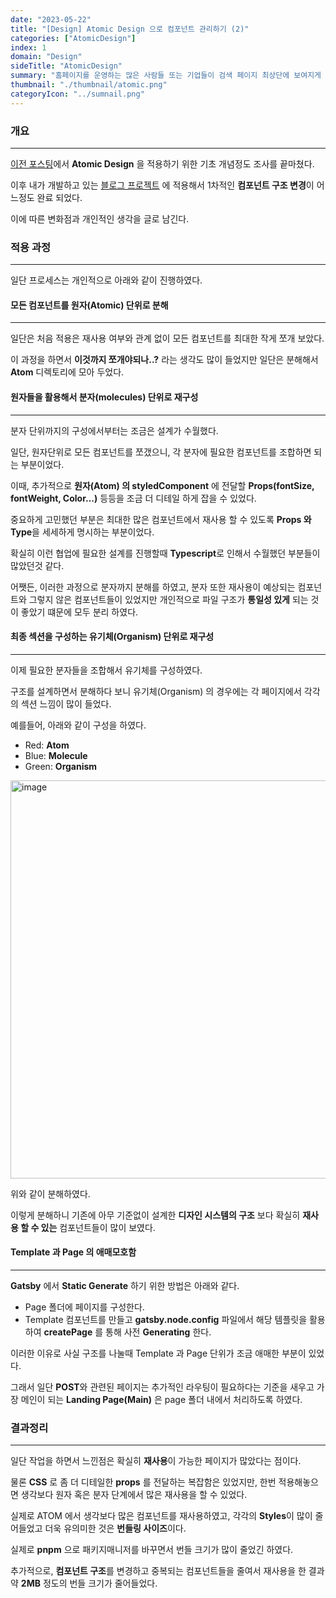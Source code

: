 ```yaml
---
date: "2023-05-22"
title: "[Design] Atomic Design 으로 컴포넌트 관리하기 (2)"
categories: ["AtomicDesign"]
index: 1
domain: "Design"
sideTitle: "AtomicDesign"
summary: "홈페이지를 운영하는 많은 사람들 또는 기업들이 검색 페이지 최상단에 보여지게 하기 위해 어떤 최적화 작업을 하는지 알아보자."
thumbnail: "./thumbnail/atomic.png"
categoryIcon: "../sumnail.png"
---
```


### 개요

---

[이전 포스팅](http://localhost:8000/htmlcss/AtomicDesign/)에서 **Atomic Design** 을 적용하기 위한 기초 개념정도 조사를 끝마쳤다.

이후 내가 개발하고 있는 [블로그 프로젝트](https://hippo-dev.vercel.app/) 에 적용해서 1차적인 **컴포넌트 구조 변경**이 어느정도 완료 되었다.

이에 따른 변화점과 개인적인 생각을 글로 남긴다.

### 적용 과정
---

일단 프로세스는 개인적으로 아래와 같이 진행하였다.

#### 모든 컴포넌트를 원자(Atomic) 단위로 분해
---

일단은 처음 적용은 재사용 여부와 관계 없이 모든 컴포넌트를 최대한 작게 쪼개 보았다.

이 과정을 하면서 **이것까지 쪼개야되나..?** 라는 생각도 많이 들었지만 일단은 분해해서 **Atom** 디렉토리에 모아 두었다.

#### 원자들을 활용해서 분자(molecules) 단위로 재구성
---

분자 단위까지의 구성에서부터는 조금은 설계가 수월했다.

일단, 원자단위로 모든 컴포넌트를 쪼갰으니, 각 분자에 필요한 컴포넌트를 조합하면 되는 부분이었다.

이때, 추가적으로 **원자(Atom) 의 styledComponent** 에 전달할 **Props(fontSize, fontWeight, Color...)** 등등을 조금 더 디테일 하게 잡을 수 있었다.

중요하게 고민했던 부분은 최대한 많은 컴포넌트에서 재사용 할 수 있도록 **Props 와 Type**을 세세하게 명시하는 부분이었다.

확실히 이런 협업에 필요한 설계를 진행할때 **Typescript**로 인해서 수월했던 부분들이 많았던것 같다.

어쨋든, 이러한 과정으로 분자까지 분해를 하였고, 분자 또한 재사용이 예상되는 컴포넌트와 그렇지 않은 컴포넌트들이 있었지만 개인적으로 파일 구조가 **통일성 있게** 되는 것이 좋았기 떄문에 모두 분리 하였다.

#### 최종 섹션을 구성하는 유기체(Organism) 단위로 재구성
---

이제 필요한 분자들을 조합해서 유기체를 구성하였다.

구조를 설계하면서 분해하다 보니 유기체(Organism) 의 경우에는 각 페이지에서 각각의 섹션 느낌이 많이 들었다.

예를들어, 아래와 같이 구성을 하였다.

- Red: **Atom**
- Blue: **Molecule**
- Green: **Organism**

<img width="637" alt="image" src="https://github.com/jjou33/hippo-blog/assets/56063287/575b6be2-9cfe-4558-9663-eca778a415e4">

위와 같이 분해하였다.

이렇게 분해하니 기존에 아무 기준없이 설계한 **디자인 시스템의 구조** 보다 확실히 **재사용 할 수 있는** 컴포넌트들이 많이 보였다.

#### Template 과 Page 의 애매모호함
---

**Gatsby** 에서 **Static Generate** 하기 위한 방법은 아래와 같다.

- Page 폴더에 페이지를 구성한다.
- Template 컴포넌트를 만들고 **gatsby.node.config** 파일에서 해당 템플릿을 활용하여 **createPage** 를 통해 사전 **Generating** 한다.

이러한 이유로 사실 구조를 나눌때 Template 과 Page 단위가 조금 애매한 부분이 있었다.

그래서 일단 **POST**와 관련된 페이지는 추가적인 라우팅이 필요하다는 기준을 새우고 가장 메인이 되는 **Landing Page(Main)** 은 page 폴더 내에서 처리하도록 하였다.

### 결과정리
---

일단 작업을 하면서 느낀점은 확실히 **재사용**이 가능한 페이지가 많았다는 점이다.

물론 **CSS** 로 좀 더 디테일한 **props** 를 전달하는 복잡함은 있었지만, 한번 적용해놓으면 생각보다 원자 혹은 분자 단계에서 많은 재사용을 할 수 있었다.

실제로 ATOM 에서 생각보다 많은 컴포넌트를 재사용하였고, 각각의 **Styles**이 많이 줄어들었고 더욱 유의미한 것은 **번들링 사이즈**이다.

실제로 **pnpm** 으로 패키지매니저를 바꾸면서 번들 크기가 많이 줄었긴 하였다.

추가적으로, **컴포넌트 구조**를 변경하고 중복되는 컴포넌트들을 줄여서 재사용을 한 결과 약 **2MB** 정도의 번들 크기가 줄어들었다.





